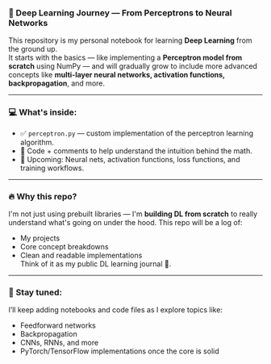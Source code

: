 ### 🧠 Deep Learning Journey — From Perceptrons to Neural Networks

This repository is my personal notebook for learning **Deep Learning** from the ground up.  
It starts with the basics — like implementing a **Perceptron model from scratch** using NumPy — and will gradually grow to include more advanced concepts like **multi-layer neural networks, activation functions, backpropagation**, and more.

---

### 💻 What's inside:
- ✅ `perceptron.py` — custom implementation of the perceptron learning algorithm.
- 📘 Code + comments to help understand the intuition behind the math.
- 🚧 Upcoming: Neural nets, activation functions, loss functions, and training workflows.

---

### 🔥 Why this repo?
I'm not just using prebuilt libraries — I'm **building DL from scratch** to really understand what's going on under the hood. This repo will be a log of:
- My projects
- Core concept breakdowns
- Clean and readable implementations  
Think of it as my public DL learning journal 📓.

---

### 🚀 Stay tuned:
I’ll keep adding notebooks and code files as I explore topics like:
- Feedforward networks  
- Backpropagation  
- CNNs, RNNs, and more  
- PyTorch/TensorFlow implementations once the core is solid
